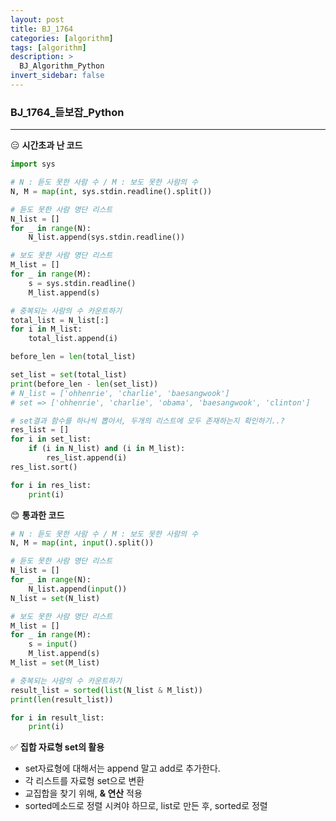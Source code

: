 ```yaml
---
layout: post
title: BJ_1764
categories: [algorithm]
tags: [algorithm]
description: >
  BJ_Algorithm_Python 
invert_sidebar: false
---
```

### BJ_1764_듣보잡_Python





---
😑 **시간초과 난 코드**

```python
import sys

# N : 듣도 못한 사람 수 / M : 보도 못한 사람의 수 
N, M = map(int, sys.stdin.readline().split())

# 듣도 못한 사람 명단 리스트 
N_list = []
for _ in range(N):
    N_list.append(sys.stdin.readline())

# 보도 못한 사람 명단 리스트
M_list = []
for _ in range(M):
    s = sys.stdin.readline()
    M_list.append(s)

# 중복되는 사람의 수 카운트하기
total_list = N_list[:]
for i in M_list:
    total_list.append(i)

before_len = len(total_list)

set_list = set(total_list)
print(before_len - len(set_list))
# N_list = ['ohhenrie', 'charlie', 'baesangwook']
# set => ['ohhenrie', 'charlie', 'obama', 'baesangwook', 'clinton']

# set결과 함수를 하나씩 뽑아서, 두개의 리스트에 모두 존재하는지 확인하기..?
res_list = []
for i in set_list:
    if (i in N_list) and (i in M_list):
        res_list.append(i)
res_list.sort()

for i in res_list:
    print(i)
```

😊 **통과한 코드**

```python
# N : 듣도 못한 사람 수 / M : 보도 못한 사람의 수 
N, M = map(int, input().split())

# 듣도 못한 사람 명단 리스트 
N_list = []
for _ in range(N):
    N_list.append(input())
N_list = set(N_list)

# 보도 못한 사람 명단 리스트
M_list = []
for _ in range(M):
    s = input()
    M_list.append(s)
M_list = set(M_list)

# 중복되는 사람의 수 카운트하기
result_list = sorted(list(N_list & M_list))
print(len(result_list))

for i in result_list:
    print(i)
```

✅ **집합 자료형 set의 활용**

- set자료형에 대해서는 append 말고 add로 추가한다.
- 각 리스트를 자료형 set으로 변환
- 교집합을 찾기 위해, **& 연산** 적용
- sorted메소드로 정렬 시켜야 하므로, list로 만든 후, sorted로 정렬